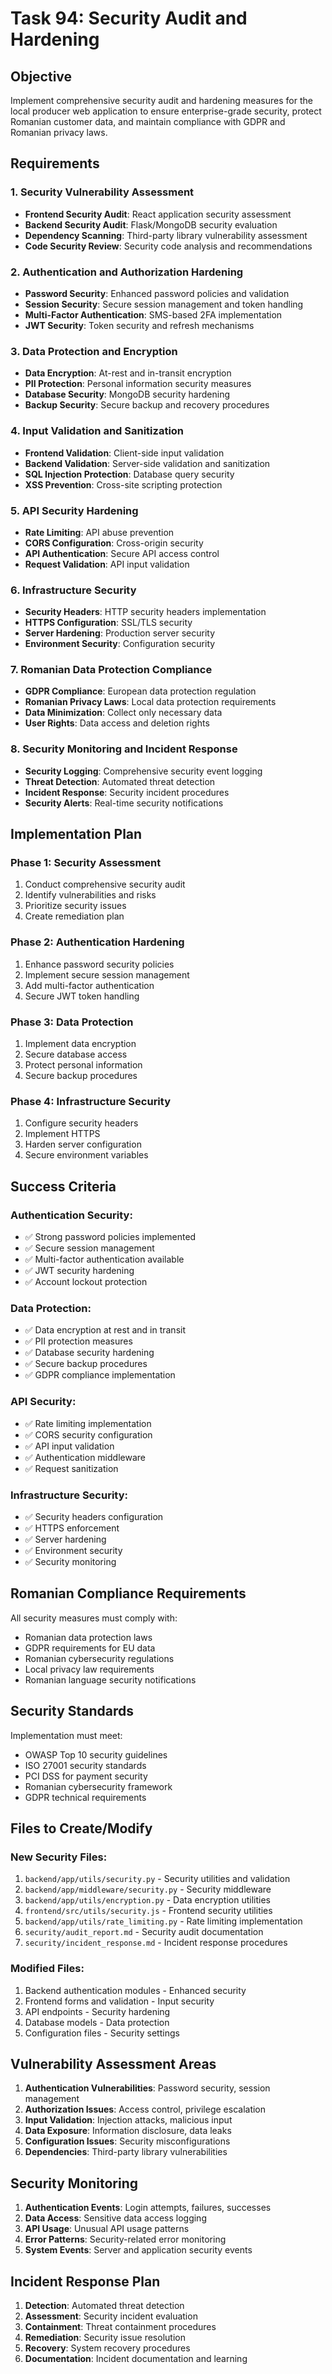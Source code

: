 # Task 94: Security Audit and Hardening

## Objective
Implement comprehensive security audit and hardening measures for the local producer web application to ensure enterprise-grade security, protect Romanian customer data, and maintain compliance with GDPR and Romanian privacy laws.

## Requirements

### 1. Security Vulnerability Assessment
- **Frontend Security Audit**: React application security assessment
- **Backend Security Audit**: Flask/MongoDB security evaluation
- **Dependency Scanning**: Third-party library vulnerability assessment
- **Code Security Review**: Security code analysis and recommendations

### 2. Authentication and Authorization Hardening
- **Password Security**: Enhanced password policies and validation
- **Session Security**: Secure session management and token handling
- **Multi-Factor Authentication**: SMS-based 2FA implementation
- **JWT Security**: Token security and refresh mechanisms

### 3. Data Protection and Encryption
- **Data Encryption**: At-rest and in-transit encryption
- **PII Protection**: Personal information security measures
- **Database Security**: MongoDB security hardening
- **Backup Security**: Secure backup and recovery procedures

### 4. Input Validation and Sanitization
- **Frontend Validation**: Client-side input validation
- **Backend Validation**: Server-side validation and sanitization
- **SQL Injection Protection**: Database query security
- **XSS Prevention**: Cross-site scripting protection

### 5. API Security Hardening
- **Rate Limiting**: API abuse prevention
- **CORS Configuration**: Cross-origin security
- **API Authentication**: Secure API access control
- **Request Validation**: API input validation

### 6. Infrastructure Security
- **Security Headers**: HTTP security headers implementation
- **HTTPS Configuration**: SSL/TLS security
- **Server Hardening**: Production server security
- **Environment Security**: Configuration security

### 7. Romanian Data Protection Compliance
- **GDPR Compliance**: European data protection regulation
- **Romanian Privacy Laws**: Local data protection requirements
- **Data Minimization**: Collect only necessary data
- **User Rights**: Data access and deletion rights

### 8. Security Monitoring and Incident Response
- **Security Logging**: Comprehensive security event logging
- **Threat Detection**: Automated threat detection
- **Incident Response**: Security incident procedures
- **Security Alerts**: Real-time security notifications

## Implementation Plan

### Phase 1: Security Assessment
1. Conduct comprehensive security audit
2. Identify vulnerabilities and risks
3. Prioritize security issues
4. Create remediation plan

### Phase 2: Authentication Hardening
1. Enhance password security policies
2. Implement secure session management
3. Add multi-factor authentication
4. Secure JWT token handling

### Phase 3: Data Protection
1. Implement data encryption
2. Secure database access
3. Protect personal information
4. Secure backup procedures

### Phase 4: Infrastructure Security
1. Configure security headers
2. Implement HTTPS
3. Harden server configuration
4. Secure environment variables

## Success Criteria

### Authentication Security:
- ✅ Strong password policies implemented
- ✅ Secure session management
- ✅ Multi-factor authentication available
- ✅ JWT security hardening
- ✅ Account lockout protection

### Data Protection:
- ✅ Data encryption at rest and in transit
- ✅ PII protection measures
- ✅ Database security hardening
- ✅ Secure backup procedures
- ✅ GDPR compliance implementation

### API Security:
- ✅ Rate limiting implementation
- ✅ CORS security configuration
- ✅ API input validation
- ✅ Authentication middleware
- ✅ Request sanitization

### Infrastructure Security:
- ✅ Security headers configuration
- ✅ HTTPS enforcement
- ✅ Server hardening
- ✅ Environment security
- ✅ Security monitoring

## Romanian Compliance Requirements

All security measures must comply with:
- Romanian data protection laws
- GDPR requirements for EU data
- Romanian cybersecurity regulations
- Local privacy law requirements
- Romanian language security notifications

## Security Standards

Implementation must meet:
- OWASP Top 10 security guidelines
- ISO 27001 security standards
- PCI DSS for payment security
- Romanian cybersecurity framework
- GDPR technical requirements

## Files to Create/Modify

### New Security Files:
1. `backend/app/utils/security.py` - Security utilities and validation
2. `backend/app/middleware/security.py` - Security middleware
3. `backend/app/utils/encryption.py` - Data encryption utilities
4. `frontend/src/utils/security.js` - Frontend security utilities
5. `backend/app/utils/rate_limiting.py` - Rate limiting implementation
6. `security/audit_report.md` - Security audit documentation
7. `security/incident_response.md` - Incident response procedures

### Modified Files:
1. Backend authentication modules - Enhanced security
2. Frontend forms and validation - Input security
3. API endpoints - Security hardening
4. Database models - Data protection
5. Configuration files - Security settings

## Vulnerability Assessment Areas

1. **Authentication Vulnerabilities**: Password security, session management
2. **Authorization Issues**: Access control, privilege escalation
3. **Input Validation**: Injection attacks, malicious input
4. **Data Exposure**: Information disclosure, data leaks
5. **Configuration Issues**: Security misconfigurations
6. **Dependencies**: Third-party library vulnerabilities

## Security Monitoring

1. **Authentication Events**: Login attempts, failures, successes
2. **Data Access**: Sensitive data access logging
3. **API Usage**: Unusual API usage patterns
4. **Error Patterns**: Security-related error monitoring
5. **System Events**: Server and application security events

## Incident Response Plan

1. **Detection**: Automated threat detection
2. **Assessment**: Security incident evaluation
3. **Containment**: Threat containment procedures
4. **Remediation**: Security issue resolution
5. **Recovery**: System recovery procedures
6. **Documentation**: Incident documentation and learning